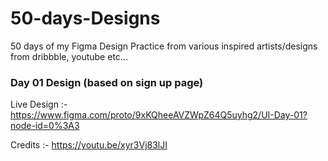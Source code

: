 # 50-days-Designs
50 days of my Figma Design Practice from various inspired artists/designs from dribbble, youtube etc...


### Day 01 Design (based on sign up page) 
 Live Design :- https://www.figma.com/proto/9xKQheeAVZWpZ64Q5uyhg2/UI-Day-01?node-id=0%3A3

Credits :- https://youtu.be/xyr3Vj83lJI
